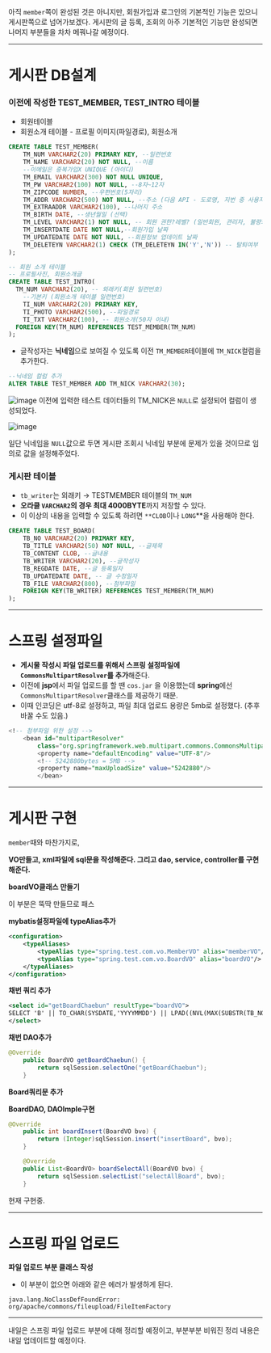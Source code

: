 아직 `member`쪽이 완성된 것은 아니지만, 회원가입과 로그인의 기본적인 기능은 있으니 게시판쪽으로 넘어가보겠다. 게시판의 글 등록, 조회의 아주 기본적인 기능만 완성되면 나머지 부분들을 차차 메꿔나갈 예정이다.

---

# 게시판 DB설계

### 이전에 작성한 TEST_MEMBER, TEST_INTRO 테이블

- 회원테이블
- 회원소개 테이블 - 프로필 이미지(파일경로), 회원소개

```sql
CREATE TABLE TEST_MEMBER(
	TM_NUM VARCHAR2(20) PRIMARY KEY, --일련번호
	TM_NAME VARCHAR2(20) NOT NULL, --이름
	--이메일은 중복가입X UNIQUE (아이디)
	TM_EMAIL VARCHAR2(300) NOT NULL UNIQUE, 
	TM_PW VARCHAR2(100) NOT NULL, --8자~12자
	TM_ZIPCODE NUMBER, --우편번호(5자리)
	TM_ADDR VARCHAR2(500) NOT NULL, --주소 (다음 API - 도로명, 지번 중 사용자가 선택한 값으로 저장)
	TM_EXTRAADDR VARCHAR2(100), --나머지 주소
	TM_BIRTH DATE, --생년월일 (선택)
	TM_LEVEL VARCHAR2(1) NOT NULL, -- 회원 권한?레벨? (일반회원, 관리자, 불량회원 등)
	TM_INSERTDATE DATE NOT NULL,--회원가입 날짜
	TM_UPDATEDATE DATE NOT NULL, --회원정보 업데이트 날짜
	TM_DELETEYN VARCHAR2(1) CHECK (TM_DELETEYN IN('Y','N')) -- 탈퇴여부 (탈퇴하면 N)
);

-- 회원 소개 테이블
-- 프로필사진, 회원소개글
CREATE TABLE TEST_INTRO(
  TM_NUM VARCHAR2(20), -- 외래키(회원 일련번호)
	--기본키 (회원소개 테이블 일련번호)
	TI_NUM VARCHAR2(20) PRIMARY KEY, 
	TI_PHOTO VARCHAR2(500), --파일경로
	TI_TXT VARCHAR2(100), -- 회원소개(50자 이내)
  FOREIGN KEY(TM_NUM) REFERENCES TEST_MEMBER(TM_NUM)
);
```

- 글작성자는 **닉네임**으로 보여질 수 있도록 이전 `TM_MEMBER`테이블에 `TM_NICK`컬럼을 추가한다.

```sql
--닉네임 컬럼 추가
ALTER TABLE TEST_MEMBER ADD TM_NICK VARCHAR2(30);
```

![image](https://user-images.githubusercontent.com/64109506/106162082-0c723a00-61cb-11eb-9a7c-eb484d417a33.png)
이전에 입력한 테스트 데이터들의 TM_NICK은 `NULL`로 설정되어 컬럼이 생성되었다. 

![image](https://user-images.githubusercontent.com/64109506/106162102-109e5780-61cb-11eb-8598-ceb51889b40f.png)

일단 닉네임을 `NULL`값으로 두면 게시판 조회시 닉네임 부분에 문제가 있을 것이므로 임의로 값을 설정해주었다.

### 게시판 테이블

- `tb_writer`는 외래키 → TESTMEMBER 테이블의 `TM_NUM`
- **오라클 `VARCHAR2`의 경우 최대 4000BYTE**까지 저장할 수 있다.
- 이 이상의 내용을 입력할 수 있도록 하려면 `**CLOB`이나 `LONG`**을 사용해야 한다.

```sql
CREATE TABLE TEST_BOARD(
	TB_NO VARCHAR2(20) PRIMARY KEY,
	TB_TITLE VARCHAR2(50) NOT NULL, --글제목
	TB_CONTENT CLOB, --글내용
	TB_WRITER VARCHAR2(20), --글작성자
	TB_REGDATE DATE, --글 등록일자
	TB_UPDATEDATE DATE, -- 글 수정일자
	TB_FILE VARCHAR2(800), --첨부파일
	FOREIGN KEY(TB_WRITER) REFERENCES TEST_MEMBER(TM_NUM)
);
```

---

# 스프링 설정파일

- **게시물 작성시 파일 업로드를 위해서 스프링 설정파일에 `CommonsMultipartResolver`를 추가**해준다.
- 이전에 **jsp**에서 파일 업로드를 할 땐 `cos.jar` 을 이용했는데 **spring**에선 `CommonsMultipartResolver`클래스를 제공하기 때문.
- 이때 인코딩은 utf-8로 설정하고, 파일 최대 업로드 용량은 5mb로 설정했다. (추후 바꿀 수도 있음.)

```sql
<!-- 첨부파일 위한 설정 -->
	<bean id="multipartResolver"
		class="org.springframework.web.multipart.commons.CommonsMultipartResolver">
		<property name="defaultEncoding" value="UTF-8"/>
		<!-- 5242880bytes = 5MB -->
		<property name="maxUploadSize" value="5242880"/>
		</bean>
```

---

# 게시판 구현

`member`때와 마찬가지로,

**VO만들고, xml파일에 sql문을 작성해준다. 그리고 dao, service, controller를 구현해준다.**

**boardVO클래스 만들기**

이 부분은 뚝딱 만들므로 패스

**mybatis설정파일에 typeAlias추가**

```xml
<configuration>
	<typeAliases>
		<typeAlias type="spring.test.com.vo.MemberVO" alias="memberVO"/>
		<typeAlias type="spring.test.com.vo.BoardVO" alias="boardVO"/>		
	</typeAliases>
</configuration>
```

**채번 쿼리 추가**

```xml
<select id="getBoardChaebun" resultType="boardVO">
SELECT 'B' || TO_CHAR(SYSDATE,'YYYYMMDD') || LPAD((NVL(MAX(SUBSTR(TB_NO,10)),0)+1),4,0) AS TB_NO FROM TEST_BOARD
</select>
```

**채번 DAO추가**

```java
@Override
	public BoardVO getBoardChaebun() {
		return sqlSession.selectOne("getBoardChaebun");
	}
```

**Board쿼리문 추가**

**BoardDAO, DAOImple구현**

```java
@Override
	public int boardInsert(BoardVO bvo) {
		return (Integer)sqlSession.insert("insertBoard", bvo);
	}

	@Override
	public List<BoardVO> boardSelectAll(BoardVO bvo) {
		return sqlSession.selectList("selectAllBoard", bvo);
	}
```

현재 구현중.

---

# 스프링 파일 업로드

**파일 업로드 부분 클래스 작성**

- 이 부분이 없으면 아래와 같은 에러가 발생하게 된다.

`java.lang.NoClassDefFoundError: org/apache/commons/fileupload/FileItemFactory`

---

내일은 스프링 파일 업로드 부분에 대해 정리할 예정이고, 부분부분 비워진 정리 내용은 내일 업데이트할 예정이다.
